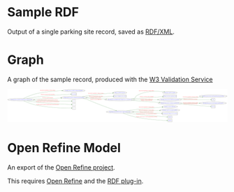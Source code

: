 
Sample RDF
==============

Output of a single parking site record, saved as [RDF/XML][rdf].

[rdf]:https://github.com/GMDSP-Linked-Data/Parking/blob/master/LocalAuthorityExamples/TamesideMBC/TamesideMBC_-ParkingSites.rdf

Graph
===============

A graph of the sample record, produced with the [W3 Validation Service][w3]

[w3]: http://www.w3.org/RDF/Validator/

![Graph](https://raw.githubusercontent.com/GMDSP-Linked-Data/Parking/master/LocalAuthorityExamples/TamesideMBC/TamesideMBC-Graph.png)


Open Refine Model
==================

An export of the [Open Refine project][orp].

[orp]:https://github.com/GMDSP-Linked-Data/Parking/raw/master/LocalAuthorityExamples/TamesideMBC/TamesideMBC_-ParkingSites.google-refine.tar.gz

This requires [Open Refine][or] and the [RDF plug-in][rdf].
 
[or]: http://openrefine.org/
[rdf]: http://refine.deri.ie/

